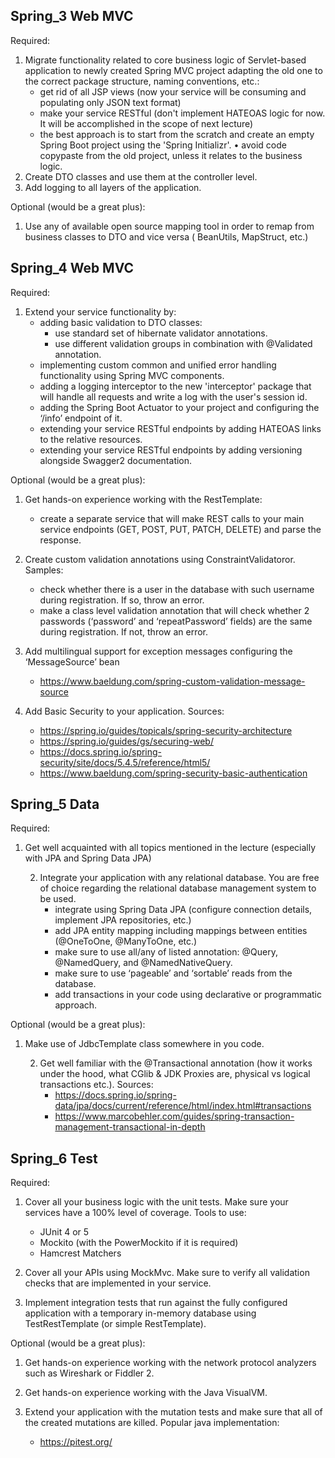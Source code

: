 Spring_3 Web MVC
-
Required:

1. Migrate functionality related to core business logic of Servlet-based application to newly created Spring MVC project
   adapting the old one to the correct package structure, naming conventions, etc.:
    - get rid of all JSP views (now your service will be consuming and populating only JSON text format)
    - make your service RESTful (don't implement HATEOAS logic for now. It will be accomplished in the scope of next
      lecture)
    - the best approach is to start from the scratch and create an empty Spring Boot project using the 'Spring
      Initializr'. • avoid code copypaste from the old project, unless it relates to the business logic.
2. Create DTO classes and use them at the controller level.
3. Add logging to all layers of the application.

Optional (would be a great plus):

1. Use any of available open source mapping tool in order to remap from business classes to DTO and vice versa (
   BeanUtils, MapStruct, etc.)

Spring_4 Web MVC
-
Required:

1. Extend your service functionality by:
    - adding basic validation to DTO classes:
        - use standard set of hibernate validator annotations.
        - use different validation groups in combination with @Validated annotation.
    - implementing custom common and unified error handling functionality using Spring MVC components.
    - adding a logging interceptor to the new 'interceptor' package that will handle all requests and write a log with
      the user's session id.
    - adding the Spring Boot Actuator to your project and configuring the ‘/info’ endpoint of it.
    - extending your service RESTful endpoints by adding HATEOAS links to the relative resources.
    - extending your service RESTful endpoints by adding versioning alongside Swagger2 documentation.

Optional (would be a great plus):

1. Get hands-on experience working with the RestTemplate:
    - create a separate service that will make REST calls to your main service endpoints (GET, POST, PUT, PATCH, DELETE)
      and parse the response.

2. Create custom validation annotations using ConstraintValidatoror. Samples:
    - check whether there is a user in the database with such username during registration. If so, throw an error.
    - make a class level validation annotation that will check whether 2 passwords (‘password’ and ‘repeatPassword’
      fields) are the same during registration. If not, throw an error.

3. Add multilingual support for exception messages configuring the ‘MessageSource’ bean
    - https://www.baeldung.com/spring-custom-validation-message-source
4. Add Basic Security to your application. Sources:
    - https://spring.io/guides/topicals/spring-security-architecture
    - https://spring.io/guides/gs/securing-web/
    - https://docs.spring.io/spring-security/site/docs/5.4.5/reference/html5/
    - https://www.baeldung.com/spring-security-basic-authentication

Spring_5 Data
-
Required:

1. Get well acquainted with all topics mentioned in the lecture (especially with JPA and Spring Data JPA)

    2. Integrate your application with any relational database. You are free of choice regarding the relational database
       management system to be used.
        - integrate using Spring Data JPA (configure connection details, implement JPA repositories, etc.)
        - add JPA entity mapping including mappings between entities (@OneToOne, @ManyToOne, etc.)
        - make sure to use all/any of listed annotation: @Query, @NamedQuery, and @NamedNativeQuery.
        - make sure to use ‘pageable’ and ‘sortable’ reads from the database.
        - add transactions in your code using declarative or programmatic approach.

Optional (would be a great plus):

1. Make use of JdbcTemplate class somewhere in you code.

    2. Get well familiar with the @Transactional annotation (how it works under the hood, what CGlib & JDK Proxies are,
       physical vs logical transactions etc.). Sources:
        - https://docs.spring.io/spring-data/jpa/docs/current/reference/html/index.html#transactions
        - https://www.marcobehler.com/guides/spring-transaction-management-transactional-in-depth

Spring_6 Test
-
Required:

1. Cover all your business logic with the unit tests. Make sure your services have a 100% level of coverage. Tools to
   use:
    - JUnit 4 or 5
    - Mockito (with the PowerMockito if it is required)
    - Hamcrest Matchers

2. Cover all your APIs using MockMvc. Make sure to verify all validation checks that are implemented in your service.

3. Implement integration tests that run against the fully configured application with a temporary in-memory database
   using TestRestTemplate (or simple RestTemplate).

Optional (would be a great plus):

1. Get hands-on experience working with the network protocol analyzers such as Wireshark or Fiddler 2.

2. Get hands-on experience working with the Java VisualVM.

3. Extend your application with the mutation tests and make sure that all of the created mutations are killed. Popular
   java implementation:
   - https://pitest.org/